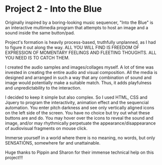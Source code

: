 # Project 2 - Into the Blue 

Originally inspired by a boring-looking music sequencer, "Into the Blue" is an interactive multimedia program that attempts to host an image and a sound inside the same button/pad.

Project's formation is heavily process-based, truthfully unplanned, as I had to figure it out along the way. ALL YOU WILL FIND IS FREEDOM OF EXPRESSION OF MOMENTARY FEELINGS AND FLEETING THOUGHTS. ALL YOU NEED IS TO CATCH THEM.

I created the audio samples and images/collages myself. A lot of time was invested in creating the entire audio and visual composition. All the media is designed and arranged in such a way that any combination of sound and image would potentially make a suitable match. Thus, it adds playfulness and unpredictability to the interaction.

I decided to keep it simple but also complex. So I used HTML, CSS and Jquery to program the interactivity, animation effect and the sequencial automation. You enter pitch darkness and see only vertically aligned icons on the left side of the screen. You have no choice but try out what these buttons are and do. You may hover over the icons to reveal the sound and image, and/or may rhythmically perpetuate the appearance/disappearance of audiovisual fragments on mouse click. 

Immerse yourself in a world where there is no meaning, no words, but only SENSATIONS, somewhere far and unattainable.

Huge thanks to Pippin and Sharon for their immense technical help on this project!!! 
